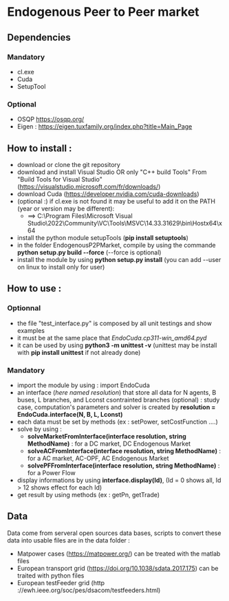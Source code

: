 # Endogenous Peer to Peer market 

## Dependencies
### Mandatory
- cl.exe
- Cuda
- SetupTool

### Optional 
- OSQP https://osqp.org/ 
- Eigen : https://eigen.tuxfamily.org/index.php?title=Main_Page

## How to install :
- download or clone the git repository
- download and install Visual Studio OR only "C++ build Tools" From "Build Tools for Visual Studio" (https://visualstudio.microsoft.com/fr/downloads/)
- download Cuda (https://developer.nvidia.com/cuda-downloads)
- (optional :) if cl.exe is not found it may be useful to add it on the PATH (year or version may be different):
    - ==> C:\Program Files\Microsoft Visual Studio\2022\Community\VC\Tools\MSVC\14.33.31629\bin\Hostx64\x64
- install the python module setupTools (**pip install setuptools**)
- in the folder EndogenousP2PMarket, compile by using the commande **python setup.py build --force** (--force is optional)
- install the module by using **python setup.py install** (you can add --user on linux to install only for user)


## How to use :
### Optionnal
- the file "test_interface.py" is composed by all unit testings and show examples
- it must be at the same place that *EndoCuda.cp311-win_amd64.pyd*
- it can be used by using **python3 -m unittest -v** (unittest may be install with **pip install unittest** if not already done)

### Mandatory
- import the module by using : import EndoCuda
- an interface (*here named resolution*) that store all data for N agents, B buses, L branches, and Lconst csontrainted branches (optional) : study case, computation's parameters and solver is created by **resolution = EndoCuda.interface(N, B, L, Lconst)**
- each data must be set by methods (ex : setPower, setCostFunction ....)
- solve by using :
    - **solveMarketFromInterface(interface resolution, string MethodName)** : for a DC market, DC Endogenous Market
    - **solveACFromInterface(interface resolution, string MethodName)** : for a AC market, AC-OPF, AC Endogenous Market
    - **solvePFFromInterface(interface resolution, string MethodName)** : for a Power Flow
- display informations by using **interface.display(Id)**, (Id = 0 shows all, Id > 12 shows effect for each Id)
- get result by using methods (ex : getPn, getTrade)

## Data 
Data come from serveral open sources data bases, scripts to convert these data into usable files are in the data folder :
- Matpower cases (https://matpower.org/) can be treated with the matlab files
- European transport grid (https://doi.org/10.1038/sdata.2017.175) can be traited with python files
- European testFeeder grid (http ://ewh.ieee.org/soc/pes/dsacom/testfeeders.html)



